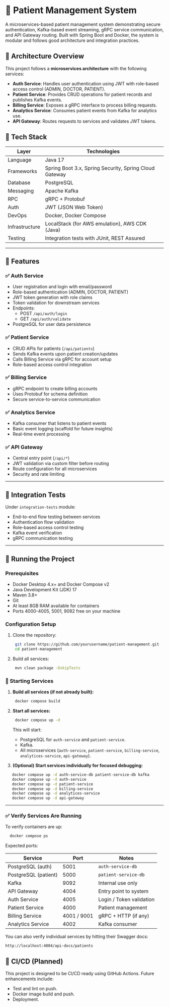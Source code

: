 # 🏥 Patient Management System

A microservices-based patient management system demonstrating secure authentication, Kafka-based event streaming, gRPC
service communication, and API Gateway routing. Built with Spring Boot and Docker, the system is modular and follows
good architecture and integration practices.

## 🧩 Architecture Overview

This project follows a **microservices architecture** with the following services:

* **Auth Service**: Handles user authentication using JWT with role-based access control (ADMIN, DOCTOR, PATIENT).
* **Patient Service**: Provides CRUD operations for patient records and publishes Kafka events.
* **Billing Service**: Exposes a gRPC interface to process billing requests.
* **Analytics Service**: Consumes patient events from Kafka for analytics use.
* **API Gateway**: Routes requests to services and validates JWT tokens.

## 🚀 Tech Stack

| Layer          | Technologies                                           |
|----------------|--------------------------------------------------------|
| Language       | Java 17                                                |
| Frameworks     | Spring Boot 3.x, Spring Security, Spring Cloud Gateway |
| Database       | PostgreSQL                                             |
| Messaging      | Apache Kafka                                           |
| RPC            | gRPC + Protobuf                                        |
| Auth           | JWT (JSON Web Token)                                   |
| DevOps         | Docker, Docker Compose                                 |
| Infrastructure | LocalStack (for AWS emulation), AWS CDK (Java)         |
| Testing        | Integration tests with JUnit, REST Assured             |

---

## 🧠 Features

### ✅ Auth Service

* User registration and login with email/password
* Role-based authentication (ADMIN, DOCTOR, PATIENT)
* JWT token generation with role claims
* Token validation for downstream services
* Endpoints:
    * POST `/api/auth/login`
    * GET `/api/auth/validate`
* PostgreSQL for user data persistence

### ✅ Patient Service

* CRUD APIs for patients (`/api/patients`)
* Sends Kafka events upon patient creation/updates
* Calls Billing Service via gRPC for account setup
* Role-based access control integration

### ✅ Billing Service

* gRPC endpoint to create billing accounts
* Uses Protobuf for schema definition
* Secure service-to-service communication

### ✅ Analytics Service

* Kafka consumer that listens to patient events
* Basic event logging (scaffold for future insights)
* Real-time event processing

### ✅ API Gateway

* Central entry point (`/api/*`)
* JWT validation via custom filter before routing
* Route configuration for all microservices
* Security and rate limiting

---

## 🧪 Integration Tests

Under `integration-tests` module:

* End-to-end flow testing between services
* Authentication flow validation
* Role-based access control testing
* Kafka event verification
* gRPC communication testing

---

## 🐳 Running the Project

### Prerequisites

* Docker Desktop 4.x+ and Docker Compose v2
* Java Development Kit (JDK) 17
* Maven 3.8+
* Git
* At least 8GB RAM available for containers
* Ports 4000-4005, 5001, 9092 free on your machine

### Configuration Setup

1. Clone the repository:
   ```bash
    git clone https://github.com/yourusername/patient-management.git
    cd patient-management
   ```
   
2. Build all services:
   ```bash
    mvn clean package -DskipTests
   ```

### 🚀 Starting Services

1. **Build all services (if not already built):**

   ```bash
    docker compose build
   ```

2. **Start all services:**

   ```bash
    docker compose up -d
   ```

   This will start:

    * PostgreSQL for `auth-service` and `patient-service`.
    * Kafka.
    * All microservices (`auth-service`, `patient-service`, `billing-service`, `analytices-service`, `api-gateway`).

3. **(Optional) Start services individually for focused debugging:**

```bash
   docker compose up -d auth-service-db patient-service-db kafka
   docker compose up -d auth-service
   docker compose up -d patient-service
   docker compose up -d billing-service
   docker compose up -d analytices-service
   docker compose up -d api-gateway
  ```

---

### ✅ Verify Services Are Running

To verify containers are up:

```bash
  docker compose ps
```

Expected ports:

| Service              | Port        | Notes                    |
| -------------------- | ----------- | ------------------------ |
| PostgreSQL (auth)    | 5001        | `auth-service-db`        |
| PostgreSQL (patient) | 5000        | `patient-service-db`     |
| Kafka                | 9092        | Internal use only        |
| API Gateway          | 4004        | Entry point to system    |
| Auth Service         | 4005        | Login / Token validation |
| Patient Service      | 4000        | Patient management       |
| Billing Service      | 4001 / 9001 | gRPC + HTTP (if any)     |
| Analytics Service    | 4002        | Kafka consumer           |

You can also verify individual services by hitting their Swagger docs:

```
http://localhost:4004/api-docs/patients
```

## 🔄 CI/CD (Planned)

This project is designed to be CI/CD ready using GitHub Actions. Future enhancements include:
- Test and lint on push.
- Docker image build and push.
- Deployment.